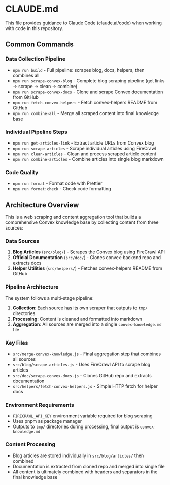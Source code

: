 # CLAUDE.md

This file provides guidance to Claude Code (claude.ai/code) when working with code in this repository.

## Common Commands

### Data Collection Pipeline
- `npm run build` - Full pipeline: scrapes blog, docs, helpers, then combines all
- `npm run scrape-convex-blog` - Complete blog scraping pipeline (get links → scrape → clean → combine)
- `npm run scrape-convex-docs` - Clone and scrape Convex documentation from GitHub
- `npm run fetch-convex-helpers` - Fetch convex-helpers README from GitHub
- `npm run combine-all` - Merge all scraped content into final knowledge base

### Individual Pipeline Steps
- `npm run get-articles-link` - Extract article URLs from Convex blog
- `npm run scrape-articles` - Scrape individual articles using FireCrawl
- `npm run clean-articles` - Clean and process scraped article content
- `npm run combine-articles` - Combine articles into single blog markdown

### Code Quality
- `npm run format` - Format code with Prettier
- `npm run format:check` - Check code formatting

## Architecture Overview

This is a web scraping and content aggregation tool that builds a comprehensive Convex knowledge base by collecting content from three sources:

### Data Sources
1. **Blog Articles** (`src/blog/`) - Scrapes the Convex blog using FireCrawl API
2. **Official Documentation** (`src/doc/`) - Clones convex-backend repo and extracts docs
3. **Helper Utilities** (`src/helpers/`) - Fetches convex-helpers README from GitHub

### Pipeline Architecture
The system follows a multi-stage pipeline:
1. **Collection**: Each source has its own scraper that outputs to `tmp/` directories
2. **Processing**: Content is cleaned and formatted into markdown
3. **Aggregation**: All sources are merged into a single `convex-knowledge.md` file

### Key Files
- `src/merge-convex-knowledge.js` - Final aggregation step that combines all sources
- `src/blog/scrape-articles.js` - Uses FireCrawl API to scrape blog articles
- `src/doc/scrape-convex-docs.js` - Clones GitHub repo and extracts documentation
- `src/helpers/fetch-convex-helpers.js` - Simple HTTP fetch for helper docs

### Environment Requirements
- `FIRECRAWL_API_KEY` environment variable required for blog scraping
- Uses pnpm as package manager
- Outputs to `tmp/` directories during processing, final output is `convex-knowledge.md`

### Content Processing
- Blog articles are stored individually in `src/blog/articles/` then combined
- Documentation is extracted from cloned repo and merged into single file
- All content is ultimately combined with headers and separators in the final knowledge base